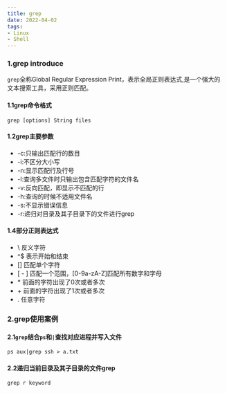 ```yaml
---
title: grep
date: 2022-04-02
tags: 
- Linux
- Shell
---
```


### 1.grep introduce

`grep`全称Global Regular Expression Print，表示全局正则表达式,是一个强大的文本搜索工具，采用正则匹配。

#### 1.1grep命令格式

```shell
grep [options] String files
```

#### 1.2grep主要参数

* -c:只输出匹配行的数目
* -i:不区分大小写
* -n:显示匹配行及行号
* -l:查询多文件时只输出包含匹配字符的文件名
* -v:反向匹配，即显示不匹配的行
* -h:查询的时候不适用文件名
* -s:不显示错误信息
* -r:递归对目录及其子目录下的文件进行grep

#### 1.4部分正则表达式

* \      反义字符
* ^$   表示开始和结束
* []     匹配单个字符  
* [ - ]  匹配一个范围，[0-9a-zA-Z]匹配所有数字和字母
* \*      前面的字符出现了0次或者多次
* \+      前面的字符出现了1次或者多次
* .       任意字符

### 2.grep使用案例

#### 2.1`grep`结合`ps`和`|`查找对应进程并写入文件

```shell
ps aux|grep ssh > a.txt
```

#### 2.2递归当前目录及其子目录的文件grep

```shell
grep r keyword
```





